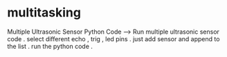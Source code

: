# multitasking
Multiple Ultrasonic Sensor Python Code -->
Run multiple ultrasonic sensor code .
select different echo , trig , led pins . 
just add sensor and append to the list .
run the python code .
